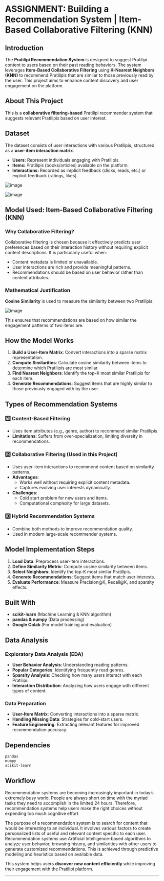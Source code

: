 # ASSIGNMENT: Building a Recommendation System | Item-Based Collaborative Filtering (KNN)

## Introduction
The **Pratilipi Recommendation System** is designed to suggest Pratilipi content to users based on their past reading behaviors. The system leverages **Item-Based Collaborative Filtering** using **K-Nearest Neighbors (KNN)** to recommend Pratilipis that are similar to those previously read by the user. This project aims to enhance content discovery and user engagement on the platform.

## About This Project
This is a **collaborative filtering-based** Pratilipi recommender system that suggests relevant Pratilipis based on user interest.

## Dataset
The dataset consists of user interactions with various Pratilipis, structured as a **user-item interaction matrix**.
- **Users:** Represent individuals engaging with Pratilipis.
- **Items:** Pratilipis (books/articles) available on the platform.
- **Interactions:** Recorded as implicit feedback (clicks, reads, etc.) or explicit feedback (ratings, likes).

![image](https://github.com/user-attachments/assets/e6d6a79e-8da2-418f-9017-f72ce580267c)

![image](https://github.com/user-attachments/assets/165bfb5a-4eac-4a77-adbe-353e242faad0)

## Model Used: **Item-Based Collaborative Filtering (KNN)**

### Why Collaborative Filtering?
Collaborative filtering is chosen because it effectively predicts user preferences based on their interaction history without requiring explicit content descriptions. It is particularly useful when:
- Content metadata is limited or unavailable.
- User interactions are rich and provide meaningful patterns.
- Recommendations should be based on user behavior rather than content attributes.

### Mathematical Justification
**Cosine Similarity** is used to measure the similarity between two Pratilipis:

![image](https://github.com/user-attachments/assets/10485a2f-d0c6-49c5-b67c-d617de40b6bd)


This ensures that recommendations are based on how similar the engagement patterns of two items are.

## How the Model Works
1. **Build a User-Item Matrix**: Convert interactions into a sparse matrix representation.
2. **Compute Similarities**: Calculate cosine similarity between items to determine which Pratilipis are most similar.
3. **Find Nearest Neighbors**: Identify the top-K most similar Pratilipis for each item.
4. **Generate Recommendations**: Suggest items that are highly similar to those previously engaged with by the user.

## Types of Recommendation Systems
### 1️⃣ Content-Based Filtering
- Uses item attributes (e.g., genre, author) to recommend similar Pratilipis.
- **Limitations**: Suffers from over-specialization, limiting diversity in recommendations.

### 2️⃣ Collaborative Filtering (Used in this Project)
- Uses user-item interactions to recommend content based on similarity patterns.
- **Advantages**:
  - Works well without requiring explicit content metadata.
  - Captures evolving user interests dynamically.
- **Challenges**:
  - Cold start problem for new users and items.
  - Computational complexity for large datasets.

### 3️⃣ Hybrid Recommendation Systems
- Combine both methods to improve recommendation quality.
- Used in modern large-scale recommender systems.

## Model Implementation Steps
1. **Load Data**: Preprocess user-item interactions.
2. **Define Similarity Metric**: Compute cosine similarity between items.
3. **Select Neighbors**: Identify the top-K most similar Pratilipis.
4. **Generate Recommendations**: Suggest items that match user interests.
5. **Evaluate Performance**: Measure Precision@K, Recall@K, and sparsity effects.

## Built With
- **scikit-learn** (Machine Learning & KNN algorithm)
- **pandas & numpy** (Data processing)
- **Google Colab** (For model training and evaluation)

## Data Analysis
### Exploratory Data Analysis (EDA)
- **User Behavior Analysis**: Understanding reading patterns.
- **Popular Categories**: Identifying frequently read genres.
- **Sparsity Analysis**: Checking how many users interact with each Pratilipi.
- **Interaction Distribution**: Analyzing how users engage with different types of content.

### Data Preparation
- **User-Item Matrix**: Converting interactions into a sparse matrix.
- **Handling Missing Data**: Strategies for cold-start users.
- **Feature Engineering**: Extracting relevant features for improved recommendation accuracy.

## Dependencies
```txt
pandas
numpy
scikit-learn
```

## Workflow
Recommendation systems are becoming increasingly important in today’s extremely busy world. People are always short on time with the myriad tasks they need to accomplish in the limited 24 hours. Therefore, recommendation systems help users make the right choices without expending too much cognitive effort.

The purpose of a recommendation system is to search for content that would be interesting to an individual. It involves various factors to create personalized lists of useful and relevant content specific to each user. Recommendation systems use Artificial Intelligence-based algorithms to analyze user behavior, browsing history, and similarities with other users to generate customized recommendations. This is achieved through predictive modeling and heuristics based on available data.

This system helps users **discover new content efficiently** while improving their engagement with the Pratilipi platform.

---






